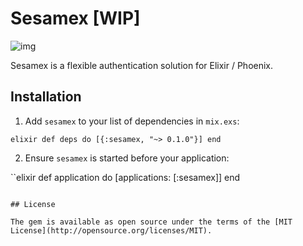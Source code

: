 # Sesamex [WIP]

![img](http://res.cloudinary.com/dtoqqxqjv/image/upload/v1477049798/147705061811651_leoa8a.jpg)

Sesamex is a flexible authentication solution for Elixir / Phoenix.

## Installation

1. Add `sesamex` to your list of dependencies in `mix.exs`:

``elixir
def deps do
  [{:sesamex, "~> 0.1.0"}]
end
``

2. Ensure `sesamex` is started before your
application:

``elixir
def application do
  [applications: [:sesamex]]
end
```

## License

The gem is available as open source under the terms of the [MIT
License](http://opensource.org/licenses/MIT).